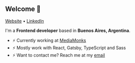 ## Welcome 👋

[Website](https://www.matnac.com) •
[LinkedIn](https://www.linkedin.com/in/matias-sallent)

I'm a __Frontend developer__ based in __Buenos Aires, Argentina__.

* ⚡️ Currently working at [MediaMonks](http://mediamonks.com/)
* ⚡️ Mostly work with React, Gatsby, TypeScript and Sass
* ⚡️ Want to contact me? Reach me at my [email](mailto:8879212+msallent@users.noreply.github.com)
